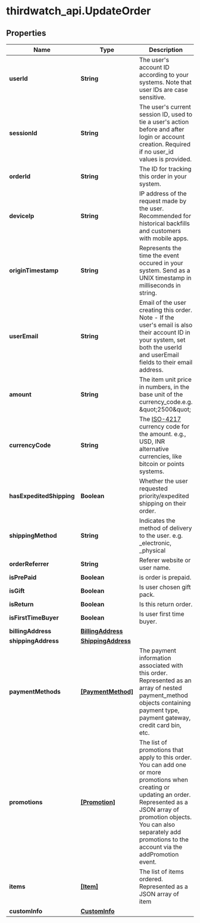 # thirdwatch_api.UpdateOrder

## Properties
Name | Type | Description | Notes
------------ | ------------- | ------------- | -------------
**userId** | **String** | The user&#39;s account ID according to your systems. Note that user IDs are case sensitive. | [optional] 
**sessionId** | **String** | The user&#39;s current session ID, used to tie a user&#39;s action before and after login or account creation. Required if no user_id values is provided. | [optional] 
**orderId** | **String** | The ID for tracking this order in your system. | 
**deviceIp** | **String** | IP address of the request made by the user. Recommended for historical backfills and customers with mobile apps. | [optional] 
**originTimestamp** | **String** | Represents the time the event occured in your system. Send as a UNIX timestamp in milliseconds in string. | [optional] 
**userEmail** | **String** | Email of the user creating this order. Note - If the user&#39;s email is also their account ID in your system, set both the userId and userEmail fields to their email address. | [optional] 
**amount** | **String** | The item unit price in numbers, in the base unit of the currency_code.e.g. \&quot;2500\&quot; | [optional] 
**currencyCode** | **String** | The [ISO-4217](http://en.wikipedia.org/wiki/ISO_4217) currency code for the amount. e.g., USD, INR alternative currencies, like bitcoin or points systems. | [optional] 
**hasExpeditedShipping** | **Boolean** | Whether the user requested priority/expedited shipping on their order. | [optional] 
**shippingMethod** | **String** | Indicates the method of delivery to the user. e.g. _electronic, _physical | [optional] 
**orderReferrer** | **String** | Referer website or user name. | [optional] 
**isPrePaid** | **Boolean** | is order is prepaid. | [optional] 
**isGift** | **Boolean** | Is user chosen gift pack. | [optional] 
**isReturn** | **Boolean** | Is this return order. | [optional] 
**isFirstTimeBuyer** | **Boolean** | Is user first time buyer. | [optional] 
**billingAddress** | [**BillingAddress**](BillingAddress.md) |  | [optional] 
**shippingAddress** | [**ShippingAddress**](ShippingAddress.md) |  | [optional] 
**paymentMethods** | [**[PaymentMethod]**](PaymentMethod.md) | The payment information associated with this order. Represented as an array of nested payment_method objects containing payment type, payment gateway, credit card bin, etc. | [optional] 
**promotions** | [**[Promotion]**](Promotion.md) | The list of promotions that apply to this order. You can add one or more promotions when creating or updating an order. Represented as a JSON array of promotion objects. You can also separately add promotions to the account via the addPromotion event. | [optional] 
**items** | [**[Item]**](Item.md) | The list of items ordered. Represented as a JSON array of item | [optional] 
**customInfo** | [**CustomInfo**](CustomInfo.md) |  | [optional] 


